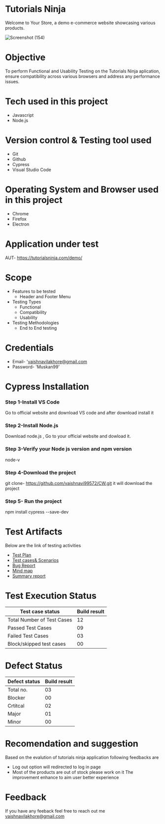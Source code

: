 # Tutorials Ninja
Welcome to Your Store, a demo e-commerce website showcasing various products.

![Screenshot (154)](https://github.com/user-attachments/assets/b833d196-9e63-4e90-b68b-ed355958a2de)
# Objective
To perform Functional and Usability Testing on the Tutorials Ninja aplication, ensure compatibility across various browsers and address any performance issues.
# Tech used in this project
* Javascript
* Node.js
# Version control & Testing tool used
* Git
* Github
* Cypress
* Visual Studio Code
# Operating System and Browser used in this project
* Chrome
* Firefox
* Electron
# Application under test
 AUT- https://tutorialsninja.com/demo/  
 # Scope
 * Features to be tested
   * Header and Footer Menu
 * Testing Types
   * Functional
   * Compatibility
   * Usability
 * Testing Methodologies
   * End to End testing
 # Credentials
 * Email- 'vaishnavilakhore@gmail.com
 * Password- 'Muskan99'
# Cypress Installation 

### Step 1-Install VS Code
Go to official website and download VS code and after download install it
### Step 2-Install Node.js
Download node.js , Go to your official website and dowload it.
### Step 3-Verify your Node js version and npm version
node-v
### Step 4-Download the project
git clone-  https://github.com/vaishnavi99572/CW.git 
it will download the project
### Step 5- Run the project
npm install cypress --save-dev
# Test Artifacts
Below are the link of testing activities
* [Test Plan](https://1drv.ms/b/s!AlYhLCSypx04jHs6nGdvpbPnU0JC?e=GlHTma)
* [Test cases& Scenarios](https://1drv.ms/b/s!AlYhLCSypx04jQAyCqmEfrssV7Pu?e=AFF1gl)
* [Bug Report](https://1drv.ms/b/s!AlYhLCSypx04_VilbmHzpl6z_0zr?e=TTPPpp)
* [Mind map](https://1drv.ms/i/s!AlYhLCSypx04jH0sS-rXlsf4hASz?e=Wadt93)
* [Summary report](https://1drv.ms/b/s!AlYhLCSypx04jHxS_gyEA5xNtDem?e=iRFIaV)

# Test Execution Status
|Test case status|Build result|
|----------------|------------|
|Total Number of Test Cases|12|
|Passed Test Cases|09|
|Failed Test Cases|03|
|Block/skipped test cases|00|

# Defect Status
|Defect status |Build result|
|--------------|-------------|
|Total no.|03|
|Blocker|00|
|Crtitcal|02|
|Major|01|
|Minor|00|
# Recomendation and suggestion
Based on the evalution of tutorials ninja application following feedbacks are
* Log out option will redirected to log in page 
* Most of the products are out of stock please work on it
The improvement enhance to aim user better experience
# Feedback
If you have any feeback feel free to reach out me vaishnavilakhore@gmail.com


